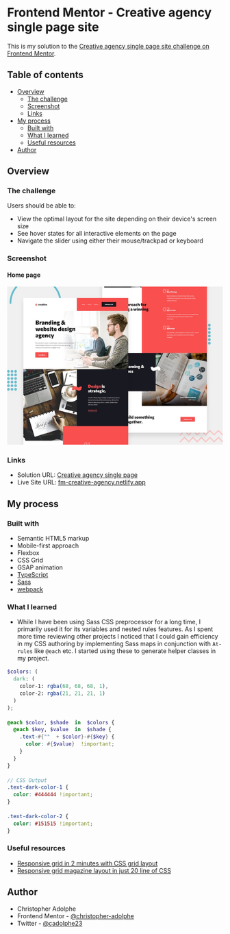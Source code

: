 # Frontend Mentor - Creative agency single page site

This is my solution to the [Creative agency single page site challenge on Frontend Mentor](https://www.frontendmentor.io/challenges/creative-agency-singlepage-site-Pq6V3I2RM).

## Table of contents

- [Overview](#overview)
  - [The challenge](#the-challenge)
  - [Screenshot](#screenshot)
  - [Links](#links)
- [My process](#my-process)
  - [Built with](#built-with)
  - [What I learned](#what-i-learned)
  - [Useful resources](#useful-resources)
- [Author](#author)

## Overview

### The challenge

Users should be able to:

- View the optimal layout for the site depending on their device's screen size
- See hover states for all interactive elements on the page
- Navigate the slider using either their mouse/trackpad or keyboard

### Screenshot

#### Home page

![Preview for the Creative agency single page](./preview.jpg)

### Links

- Solution URL: [Creative agency single page](https://www.frontendmentor.io/challenges/creative-agency-singlepage-site-Pq6V3I2RM)
- Live Site URL: [fm-creative-agency.netlify.app](https://fm-creative-agency.netlify.app/)

## My process

### Built with

- Semantic HTML5 markup
- Mobile-first approach
- Flexbox
- CSS Grid
- GSAP animation
- [TypeScript](https://www.typescriptlang.org/)
- [Sass](https://sass-lang.com/)
- [webpack](https://webpack.js.org/)

### What I learned
- While I have been using Sass CSS preprocessor for a long time, I primarily used it for its variables and nested rules features. As I spent more time reviewing other projects I noticed that I could gain efficiency in my CSS authoring by implementing Sass maps in conjunction with `At-rules` like `@each` etc. I started using these to generate helper classes in my project.
```scss
$colors: (
  dark: (
    color-1: rgba(68, 68, 68, 1),
    color-2: rgba(21, 21, 21, 1)
  )
);

@each $color, $shade  in  $colors {
  @each $key, $value  in  $shade {
    .text-#{""  + $color}-#{$key} {
      color: #{$value}  !important;
    }
  }
}

// CSS Output
.text-dark-color-1 {
  color: #444444 !important;
}

.text-dark-color-2 {
  color: #151515 !important;
}
```

### Useful resources

- [Responsive grid in 2 minutes with CSS grid layout](https://travishorn.com/responsive-grid-in-2-minutes-with-css-grid-layout-4842a41420fe)
- [Responsive grid magazine layout in just 20 line of CSS](https://css-tricks.com/responsive-grid-magazine-layout-in-just-20-lines-of-css/)

## Author

- Christopher Adolphe
- Frontend Mentor - [@christopher-adolphe](https://www.frontendmentor.io/profile/christopher-adolphe)
- Twitter - [@cadolphe23](https://twitter.com/cadolphe23)
